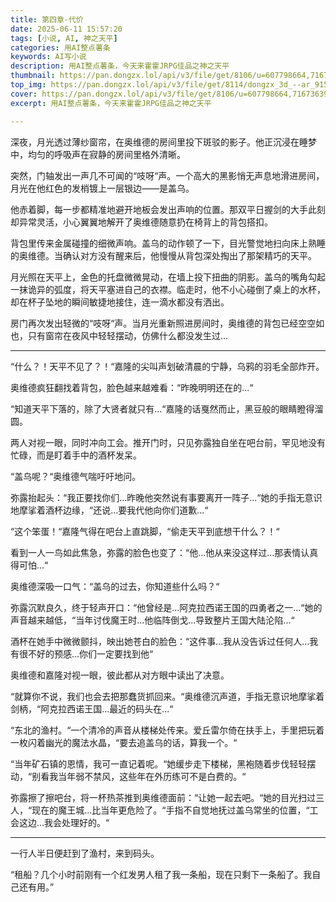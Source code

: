 ```yaml
---
title: 第四章-代价
date: 2025-06-11 15:57:20
tags: [小说, AI, 神之天平]
categories: 用AI整点薯条
keywords: AI写小说
description: 用AI整点薯条，今天来霍霍JRPG佳品之神之天平
thumbnail: https://pan.dongzx.lol/api/v3/file/get/8106/u=607798664,716736394&fm=253&fmt=auto&app=120&f=JPEG.webp?sign=_AeWjKAXbcbT1SbJDhxJlgZ_O7-jrh5PpNrh_I7GGw8%3D%3A0
top_img: https://pan.dongzx.lol/api/v3/file/get/8114/dongzx_3d_--ar_9151_--profile_9jtut2c_--v_7_e6fa93dc-f33e-4a8a-8515-7729c3919ab6_3.png?sign=_AMh_1P93OGkxwpg6pU-LL4pNrpYSxRB38HR4THVct8%3D%3A0
cover: https://pan.dongzx.lol/api/v3/file/get/8106/u=607798664,716736394&fm=253&fmt=auto&app=120&f=JPEG.webp?sign=_AeWjKAXbcbT1SbJDhxJlgZ_O7-jrh5PpNrh_I7GGw8%3D%3A0
excerpt: 用AI整点薯条，今天来霍霍JRPG佳品之神之天平

---
```


深夜，月光透过薄纱窗帘，在奥维德的房间里投下斑驳的影子。他正沉浸在睡梦中，均匀的呼吸声在寂静的房间里格外清晰。

突然，门轴发出一声几不可闻的“吱呀“声。一个高大的黑影悄无声息地滑进房间，月光在他红色的发梢镀上一层银边——是盖乌。

他赤着脚，每一步都精准地避开地板会发出声响的位置。那双平日握剑的大手此刻却异常灵活，小心翼翼地解开了奥维德随意扔在椅背上的背包搭扣。

背包里传来金属碰撞的细微声响。盖乌的动作顿了一下，目光警觉地扫向床上熟睡的奥维德。当确认对方没有醒来后，他慢慢从背包深处掏出了那架精巧的天平。

月光照在天平上，金色的托盘微微晃动，在墙上投下扭曲的阴影。盖乌的嘴角勾起一抹诡异的弧度，将天平塞进自己的衣襟。临走时，他不小心碰倒了桌上的水杯，却在杯子坠地的瞬间敏捷地接住，连一滴水都没有洒出。

房门再次发出轻微的“吱呀“声。当月光重新照进房间时，奥维德的背包已经空空如也，只有窗帘在夜风中轻轻摆动，仿佛什么都没发生过...

---

“什么？！天平不见了？！“嘉隆的尖叫声划破清晨的宁静，乌鸦的羽毛全部炸开。

奥维德疯狂翻找着背包，脸色越来越难看：“昨晚明明还在的...“

“知道天平下落的，除了大贤者就只有...“嘉隆的话戛然而止，黑豆般的眼睛瞪得溜圆。

两人对视一眼，同时冲向工会。推开门时，只见弥露独自坐在吧台前，罕见地没有忙碌，而是盯着手中的酒杯发呆。

“盖乌呢？“奥维德气喘吁吁地问。

弥露抬起头：“我正要找你们...昨晚他突然说有事要离开一阵子...“她的手指无意识地摩挲着酒杯边缘，“还说...要我代他向你们道歉...“

“这个笨蛋！“嘉隆气得在吧台上直跳脚，“偷走天平到底想干什么？！“

看到一人一鸟如此焦急，弥露的脸色也变了：“他...他从来没这样过...那表情认真得可怕...“

奥维德深吸一口气：“盖乌的过去，你知道些什么吗？“

弥露沉默良久，终于轻声开口：“他曾经是...阿克拉西诺王国的四勇者之一...“她的声音越来越低，“当年讨伐魔王时...他临阵倒戈...导致整片王国大陆沦陷...“

酒杯在她手中微微颤抖，映出她苍白的脸色：“这件事...我从没告诉过任何人...我有很不好的预感...你们一定要找到他“

奥维德和嘉隆对视一眼，彼此都从对方眼中读出了决意。

“就算你不说，我们也会去把那蠢货抓回来。“奥维德沉声道，手指无意识地摩挲着剑柄，“阿克拉西诺王国...最近的码头在...“

“东北的渔村。“一个清冷的声音从楼梯处传来。爱丘雷尔倚在扶手上，手里把玩着一枚闪着幽光的魔法水晶，“要去追盖乌的话，算我一个。“

“当年矿石镇的恩情，我可一直记着呢。“她缓步走下楼梯，黑袍随着步伐轻轻摆动，“别看我当年弱不禁风，这些年在外历练可不是白费的。“

弥露擦了擦吧台，将一杯热茶推到奥维德面前：“让她一起去吧。“她的目光扫过三人，“现在的魔王城...比当年更危险了。“手指不自觉地抚过盖乌常坐的位置，“工会这边...我会处理好的。“

---

一行人半日便赶到了渔村，来到码头。

“租船？几个小时前刚有一个红发男人租了我一条船，现在只剩下一条船了。我自己还有用。”
